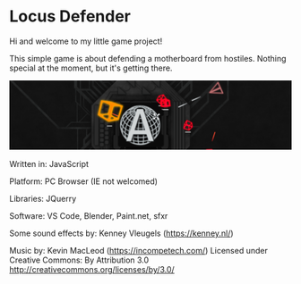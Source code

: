 # Locus Defender

Hi and welcome to my little game project!

This simple game is about defending a motherboard from hostiles. Nothing special at the moment, but it's getting there.

![alt text](banner.png)

Written in: JavaScript

Platform: PC Browser (IE not welcomed)

Libraries: JQuerry

Software: VS Code, Blender, Paint.net, sfxr

Some sound effects by: Kenney Vleugels (https://kenney.nl/)

Music by: Kevin MacLeod (https://incompetech.com/)
Licensed under Creative Commons: By Attribution 3.0
http://creativecommons.org/licenses/by/3.0/
